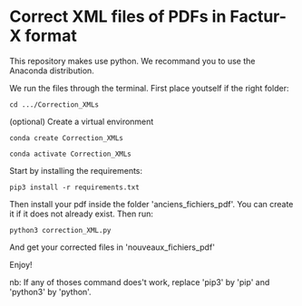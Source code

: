 # Correct XML files of PDFs in Factur-X format 

This repository makes use python. 
We recommand you to use the Anaconda distribution.

We run the files through the terminal.
First place youtself if the right folder:
```
cd .../Correction_XMLs 
```
(optional) Create a virtual environment  
```
conda create Correction_XMLs
```

```
conda activate Correction_XMLs 
```


Start by installing the requirements:
```
pip3 install -r requirements.txt
```
Then install your pdf inside the folder 'anciens_fichiers_pdf'.
You can create it if it does not already exist.
Then run:

```
python3 correction_XML.py
```
And get your corrected files in 'nouveaux_fichiers_pdf' 

Enjoy!

nb: If any of thoses command does't work, replace 'pip3' by 'pip' and 'python3' by 'python'.
